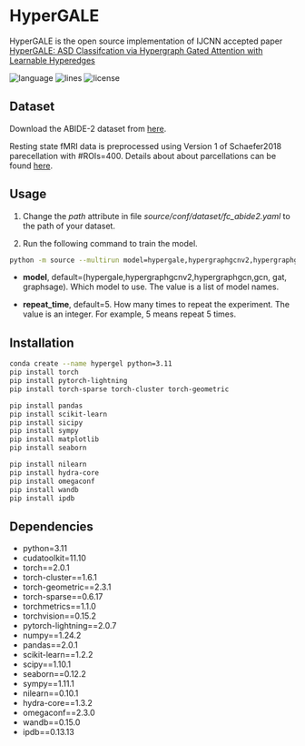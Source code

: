 # HyperGALE

HyperGALE is the open source implementation of IJCNN accepted paper [HyperGALE: ASD Classifcation via Hypergraph Gated Attention with Learnable Hyperedges](link) 

![language](https://img.shields.io/github/languages/top/mehular0ra/HyperGALE?color=lightgrey)
![lines](https://img.shields.io/tokei/lines/github/mehular0ra/HyperGALE?color=red)
![license](https://img.shields.io/github/license/mehular0ra/HyperGALE)


## Dataset

Download the ABIDE-2 dataset from [here](http://fcon_1000.projects.nitrc.org/indi/abide/abide_II.html).

Resting state fMRI data is preprocessed using Version 1 of Schaefer2018 parecellation with #ROIs=400. Details about about parcellations can be found [here](https://github.com/ThomasYeoLab/CBIG/tree/master/stable_projects/brain_parcellation/Schaefer2018_LocalGlobal).


## Usage

1. Change the *path* attribute in file *source/conf/dataset/fc_abide2.yaml* to the path of your dataset.

2. Run the following command to train the model.

```bash
python -m source --multirun model=hypergale,hypergraphgcnv2,hypergraphgcn,gcn,gat,graphsage dataset=fc_abide2 repeat_time=5
```

- **model**, default=(hypergale,hypergraphgcnv2,hypergraphgcn,gcn, gat, graphsage). Which model to use. The value is a list of model names. 

- **repeat_time**, default=5. How many times to repeat the experiment. The value is an integer. For example, 5 means repeat 5 times.

## Installation

```bash
conda create --name hypergel python=3.11
pip install torch
pip install pytorch-lightning
pip install torch-sparse torch-cluster torch-geometric

pip install pandas
pip install scikit-learn
pip install sicipy
pip install sympy
pip install matplotlib
pip install seaborn

pip install nilearn
pip install hydra-core
pip install omegaconf
pip install wandb
pip install ipdb

```


## Dependencies

  - python=3.11
  - cudatoolkit=11.10
  - torch==2.0.1
  - torch-cluster==1.6.1
  - torch-geometric==2.3.1
  - torch-sparse==0.6.17
  - torchmetrics==1.1.0
  - torchvision==0.15.2
  - pytorch-lightning==2.0.7
  - numpy==1.24.2
  - pandas==2.0.1
  - scikit-learn==1.2.2
  - scipy==1.10.1
  - seaborn==0.12.2
  - sympy==1.11.1
  - nilearn==0.10.1
  - hydra-core==1.3.2
  - omegaconf==2.3.0
  - wandb==0.15.0
  - ipdb==0.13.13




